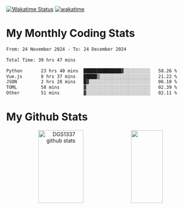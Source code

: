 [![Wakatime Status](https://github.com/noopurphalak/noopurphalak/workflows/wakatime-status-update/badge.svg)](https://github.com/noopurphalak/noopurphalak/actions/workflows/main.yml)
[![wakatime](https://wakatime.com/badge/user/80ace140-ef40-4fdd-b8ed-f3be3d2e1aea.svg)](https://wakatime.com/@80ace140-ef40-4fdd-b8ed-f3be3d2e1aea)

# My Monthly Coding Stats

<!--START_SECTION:waka-->

```txt
From: 24 November 2024 - To: 24 December 2024

Total Time: 39 hrs 47 mins

Python       23 hrs 40 mins  ██████████████▓░░░░░░░░░░   58.26 %
Vue.js       8 hrs 37 mins   █████▒░░░░░░░░░░░░░░░░░░░   21.22 %
JSON         2 hrs 28 mins   █▓░░░░░░░░░░░░░░░░░░░░░░░   06.10 %
TOML         58 mins         ▓░░░░░░░░░░░░░░░░░░░░░░░░   02.39 %
Other        51 mins         ▓░░░░░░░░░░░░░░░░░░░░░░░░   02.11 %
```

<!--END_SECTION:waka-->

# My Github Stats
<div style="text-align: center;">
  <img width="49%" height="195px" src="https://github-readme-stats-sigma-five.vercel.app/api?username=noopurphalak&show_icons=true&count_private=true&hide_border=true&title_color=00FFFF&icon_color=00FFFF&text_color=00FFFF&bg_color=0d1117" alt="DGS1337 github stats" />
  <img width="41%" height="195px" src="https://github-readme-stats-sigma-five.vercel.app/api/top-langs/?username=noopurphalak&layout=compact&hide_border=true&title_color=ecf2f8&text_color=FFFFFF&bg_color=0d1117" />
</div>
